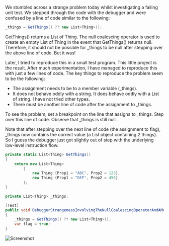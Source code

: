 
We stumbled across a strange problem today whilst investigating a failing unit test.
We stepped through the code with the debugger and were confused by a line of code
similar to the following:

```csharp
_things = GetThings() ?? new List<Thing>();
```

GetThings() returns a List of Thing. The null coalescing operator is used to
create an empty List of Thing in the event that GetThings() returns null.
Therefore, it should not be possible for _things to be null after stepping
over the above line of code. But it was!

Later, I tried to reproduce this in a small test program. This little project is the result.
After much experimentation, I have managed to reproduce this with just a few lines of code.
The key things to reproduce the problem seem to be the following:

* The assignment needs to be to a member variable (_things).
* It does not behave oddly with a string. It does behave oddly with a List of string. I have not tried other types.
* There must be another line of code after the assignment to _things.

To see the problem, set a breakpoint on the line that assigns to _things. Step over this line of code.
Observe that _things is still null.

Note that after stepping over the next line of code (the assignment to flag), _things now contains the
correct value (a List object containing 2 things). So I guess the debugger just got slightly out of step
with the underlying low-level instruction flow.

```csharp
private static List<Thing> GetThings()
{
	return new List<Thing>
		{
			new Thing {Prop1 = "ABC", Prop2 = 123},
			new Thing {Prop1 = "DEF", Prop2 = 456}
		};
}

private List<Thing> _things;

[Test]
public void DebuggerStrangenessInvolvingTheNullCoalescingOperatorAndAMemberVariable()
{
	_things = GetThings() ?? new List<Thing>();
	var flag = true;
}
```

![Screenshot](https://raw.github.com/taylorjg/NullCoalescingExperiment/master/Images/NullCoalescingExperiment.png)
